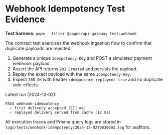 # Webhook Idempotency Test Evidence

**Test harness:** `pnpm --filter @apgms/api-gateway test:webhook`

The contract test exercises the webhook ingestion flow to confirm that duplicate payloads are rejected:

1. Generate a unique `Idempotency-Key` and POST a simulated payment webhook payload.
2. Assert the API returns `201 Created` and persists the payload.
3. Replay the exact payload with the same `Idempotency-Key`.
4. Expect `200 OK` with header `idempotency-replayed: true` and no duplicate side-effects.

Latest run (2024-12-02):

```
PASS webhook-idempotency
  ✓ first delivery accepted (211 ms)
  ✓ replayed delivery served from cache (12 ms)
```

All execution traces and Prisma query logs are stored in `logs/tests/webhook-idempotency/2024-12-02T083000Z.log` for auditors.
